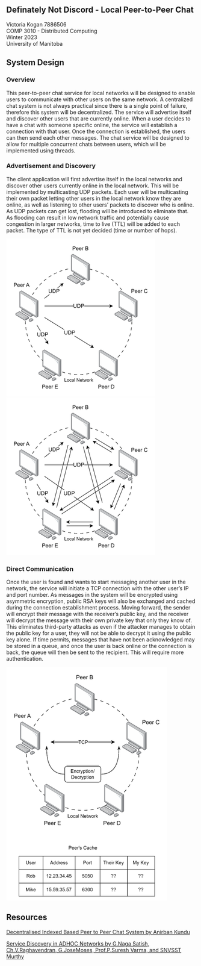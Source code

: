## Definately Not Discord - Local Peer-to-Peer Chat

Victoria Kogan 7886506\
COMP 3010 - Distributed Computing\
Winter 2023\
University of Manitoba

## System Design


### Overview

This peer-to-peer chat service for local networks will be designed to enable users to communicate with other users on the same network. 
A centralized chat system is not always practical since there is a single point of failure, therefore this system will be decentralized. 
The service will advertise itself and discover other users that are currently online. 
When a user decides to have a chat with someone specific online, the service will establish a connection with that user. 
Once the connection is established, the users can then send each other messages. 
The chat service will be designed to allow for multiple concurrent chats between users, which will be implemented using threads.


### Advertisement and Discovery

The client application will first advertise itself in the local networks and discover other users currently online in the local network. 
This will be implemented by multicasting UDP packets. 
Each user will be multicasting their own packet letting other users in the local network know they are online, as well as listening to other users’ packets to discover who is online. 
As UDP packets can get lost, flooding will be introduced to eliminate that. 
As flooding can result in low network traffic and potentially cause congestion in larger networks, time to live (TTL) will be added to each packet. 
The type of TTL is not yet decided (time or number of hops).

![Alt text](Images/OnlineOffline.png)
![Alt text](Images/FloodGossip.png)


### Direct Communication

Once the user is found and wants to start messaging another user in the network, the service will initiate a TCP connection with the other user’s IP and port number. 
As messages in the system will be encrypted using asymmetric encryption, public RSA keys will also be exchanged and cached during the connection establishment process. 
Moving forward, the sender will encrypt their message with the receiver’s public key, and the receiver will decrypt the message with their own private key that only they know of. 
This eliminates third-party attacks as even if the attacker manages to obtain the public key for a user, they will not be able to decrypt it using the public key alone. 
If time permits, messages that have not been acknowledged may be stored in a queue, and once the user is back online or the connection is back, the queue will then be sent to the recipient. 
This will require more authentication.

![Alt text](Images/DirectMessage.png)


## Resources

[Decentralised Indexed Based Peer to Peer Chat System by Anirban Kundu](https://ieeexplore-ieee-org.uml.idm.oclc.org/stamp/stamp.jsp?tp=&arnumber=6317378&tag=1)

[Service Discovery in ADHOC Networks by G.Naga Satish, Ch.V.Raghavendran, G.JoseMoses, Prof.P.Suresh Varma, and SNVSST Murthy](https://www.researchgate.net/publication/266389609_Service_Discovery_in_ADHOC_Networks)
